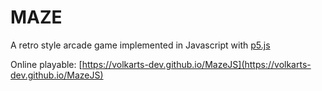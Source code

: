 # MAZE

A retro style arcade game implemented in Javascript with [p5.js](https://p5js.org)

Online playable: [https://volkarts-dev.github.io/MazeJS](https://volkarts-dev.github.io/MazeJS)
